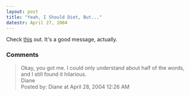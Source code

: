 ```yaml
---
layout: post
title: "Yeah, I Should Diet, But..."
datestr: April 27, 2004
---
```


Check <a href="http://www.illwillpress.com/fatkins.html" title="FAT-KINS Diet">this</a> out.  It's a good message, actually.

### Comments

<blockquote>
Okay, you got me. I could only understand about half of the words, and I still found it hilarious.<br />
Diane
<div class="comment-meta">Posted by: Diane at April 28, 2004 12:26 AM</div> </blockquote>

